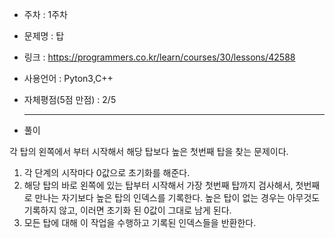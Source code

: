 * 주차 : 1주차 
* 문제명 : 탑
* 링크 : https://programmers.co.kr/learn/courses/30/lessons/42588
* 사용언어 : Pyton3,C++ 
* 자체평점(5점 만점) : 2/5 
  
  ---

* 풀이

각 탑의 왼쪽에서 부터 시작해서 해당 탑보다 높은 첫번째 탑을 찾는 문제이다.

1. 각 단계의 시작마다 0값으로 초기화를 해준다.
2. 해당 탑의 바로 왼쪽에 있는 탑부터 시작해서 가장 첫번째 탑까지 검사해서, 첫번째로 만나는 자기보다 높은 탑의 인덱스를 기록한다. 높은 탑이 없는 경우는 아무것도 기록하지 않고, 이러면 초기화 된 0값이 그대로 남게 된다.
3. 모든 탑에 대해 이 작업을 수행하고 기록된 인덱스들을 반환한다.